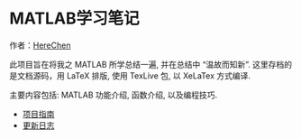 # MATLAB学习笔记  

作者：[HereChen](http://herechen.github.io/about/)
  
此项目旨在将我之 MATLAB 所学总结一遍, 并在总结中 “温故而知新”.
这里存档的是文档源码，用 LaTeX 排版, 使用 TexLive 包, 以 XeLaTex 方式编译.


主要内容包括: MATLAB 功能介绍, 函数介绍, 以及编程技巧.


- [项目指南](./docs/README.md)
- [更新日志](./docs/Update.md)